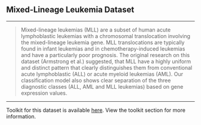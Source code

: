 ## Mixed-Lineage Leukemia Dataset

---

> Mixed-lineage leukemias (MLL) are a subset of human acute lymphoblastic leukemias with a chromosomal translocation involving the mixed-lineage leukemia gene. MLL translocations are typically found in infant leukemias and in chemotherapy-induced leukemias and have a particularly poor prognosis. The original research on this dataset (Armstrong et al.) suggested, that MLL have a highly uniform and distinct pattern that clearly distinguishes them from conventional acute lymphoblastic (ALL) or acute myeloid leukemias (AML). Our classification model also shows clear separation of the three diagnostic classes (ALL, AML and MLL leukemias) based on gene expression values.

---

Toolkit for this dataset is available <a href="https://github.com/kalyaniuniversity/mgx-datasets/tree/master/toolkit/MLL" target="_blank">here</a>. View the toolkit section for more information.
